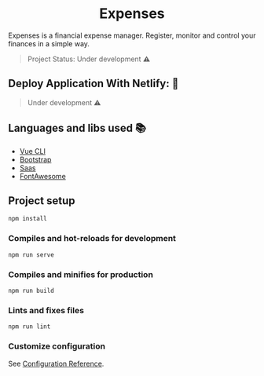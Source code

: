 <h1 align="center"> Expenses </h1>
<p align="justify"> Expenses is a financial expense manager. Register, monitor and control your finances in a simple way. </p>

> Project Status: Under development :warning:

## Deploy Application With Netlify: :dash:
> Under development :warning:

## Languages and libs used :books:
- [Vue CLI](https://cli.vuejs.org/)
- [Bootstrap](https://getbootstrap.com/)
- [Saas](https://sass-lang.com/)
- [FontAwesome](https://fontawesome.com/v4.7.0/)

## Project setup
```
npm install
```

### Compiles and hot-reloads for development
```
npm run serve
```

### Compiles and minifies for production
```
npm run build
```

### Lints and fixes files
```
npm run lint
```

### Customize configuration
See [Configuration Reference](https://cli.vuejs.org/config/).
